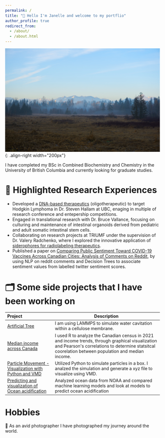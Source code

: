 ```yaml
---
permalink: /
title: "👋 Hello I'm Janelle and welcome to my portflio"
author_profile: true
redirect_from: 
  - /about/
  - /about.html
---
```


![Picture of Deer Lake Canada](/images/2017deerlakemoun.jpg){: .align-right width="200px"}

I have completed my BSc in Combined Biochemistry and Chemistry in the University of British Columbia and 
currently looking for graduate studies. 



# 🔬 Highlighted Research Experiences 
- Developed a [DNA-based therapeutics](https://tinyurl.com/7dzh6ym4) (oligotherapeutic) to target Hodgkin Lymphoma in Dr. Steven Hallam at UBC, enaging in multiple of research conference and entepership competitions. 
- Engaged in translational research with Dr. Bruce Vallance, focusing on culturing and maintenance of intestinal organoids derived from pediatric and adult somatic intestinal stem cells.
- Collaborating on research projects at TRIUMF under the supervision of Dr. Valery Radchenko, where I explored the innovative application of [siderophores for radiolabeling therapeutics](https://tinyurl.com/h57pud3s).
- Published a paper on [Comparing Public Sentiment Toward COVID-19 Vaccines Across Canadian Cities: Analysis of Comments on Reddit](https://www.jmir.org/2021/9/e32685/), by using NLP on reddit comments and Decision Trees to associate sentiment values from labelled twitter sentiment scores.

# 🗂️ Some side projects that I have been working on

|Project | Description |
|:---------- | ----------- |
|[Artificial Tree](/_portfolio/portfolio-1.md)| I am using LAMMPS to simulate water cavitation within a cellulose membrane. |
|[Median income across Canada](/_portfolio/Median.md)| I used R to analyze the Canadian census in 2021 and income trends, through graphical visualization and  Pearson's correlations to determine statsitcal coorelation between population and median income. |
|[Particle Movement - Visualization with Python and VMD](https://gitfront.io/r/janellecheung/QHBtzxc8cMTW/Compiled-projects/blob/LJs-fluid/LJfluid.md) | Utilized Python to simulate particles in a box. I analzed the simulation and generate a xyz file to visualize using VMD. |
|[Predicting and visualization of Ocean acidification](https://gitfront.io/r/janellecheung/QHBtzxc8cMTW/Compiled-projects/blob/Ocean/Ocean.md)| Analyzed ocean data from NOAA and compared machine learning models and look at models to predict ocean acidification |

# Hobbies 
📸 As an avid photographer I have photographed my journey around the world. 